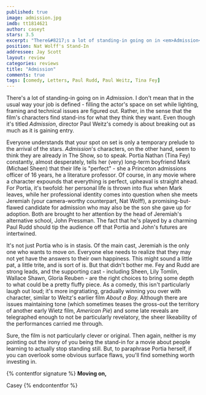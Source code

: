 ```yaml
---
published: true
image: admission.jpg
imdb: tt1814621
author: caseyt
stars: 3.5
excerpt: "There&#8217;s a lot of standing-in going on in <em>Admission</em>. I don&#8217;t mean that in the usual way your job is defined &ndash; filling the actor&rsquo;s space on set while lighting, framing and technical issues are figured out. Rather, in the sense that the film&#8217;s characters find stand-ins for what they think they want.  Even though it&#8217;s titled <em>Admission</em>, director Paul Weitz&#8217;s comedy is about breaking out as much as it is gaining entry."
position: Nat Wolff's Stand-In
addressee: Jay Scott
layout: review
categories: reviews
title: "Admission"
comments: true
tags: [comedy, Letters, Paul Rudd, Paul Weitz, Tina Fey]
---
```

There's a lot of standing-in going on in _Admission_. I don't mean that in the usual way your job is defined - filling the actor's space on set while lighting, framing and technical issues are figured out. Rather, in the sense that the film's characters find stand-ins for what they think they want. Even though it's titled _Admission_, director Paul Weitz's comedy is about breaking out as much as it is gaining entry.  

Everyone understands that your spot on set is only a temporary prelude to the arrival of the stars. _Admission_'s characters, on the other hand, seem to think they are already in The Show, so to speak. Portia Nathan (Tina Fey) constantly, almost desperately, tells her (very) long-term boyfriend Mark (Michael Sheen) that their life is "perfect" - she a Princeton admissions officer of 16 years, he a literature professor. Of course, in any movie where a character expounds that everything is perfect, upheaval is straight ahead. For Portia, it's twofold: her personal life is thrown into flux when Mark leaves, while her professional identity comes into question when she meets Jeremiah (your camera-worthy counterpart, Nat Wolff), a promising-but-flawed candidate for admission who may also be the son she gave up for adoption. Both are brought to her attention by the head of Jeremiah's alternative school, John Pressman. The fact that he's played by a charming Paul Rudd should tip the audience off that Portia and John's futures are intertwined.  

It's not just Portia who is in stasis. Of the main cast, Jeremiah is the only one who wants to move on. Everyone else needs to realize that they may not yet have the answers to their own happiness. This might sound a little pat, a little trite, and is sort of is. But that didn't bother me. Fey and Rudd are strong leads, and the supporting cast - including Sheen, Lily Tomlin, Wallace Shawn, Gloria Reuben - are the right choices to bring some depth to what could be a pretty fluffy piece. As a comedy, this isn't particularly laugh out loud; it's more ingratiating, gradually winning you over with character, similar to Weitz's earlier film _About a Boy._ Although there are issues maintaining tone (which sometimes teases the gross-out the territory of another early Wietz film, _American Pie_) and some late reveals are telegraphed enough to not be particularly revelatory, the sheer likeability of the performances carried me through.  

Sure, the film is not particularly clever or original. Then again, neither is my pointing out the irony of you being the stand-in for a movie about people learning to actually stop standing still. But, to paraphrase Portia herself, if you can overlook some obvious surface flaws, you'll find something worth investing in.   

{% contentfor signature %}
**Moving on,**

Casey
{% endcontentfor %}